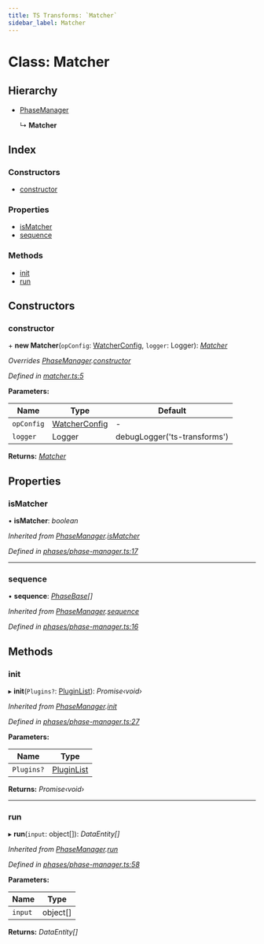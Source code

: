 ```yaml
---
title: TS Transforms: `Matcher`
sidebar_label: Matcher
---
```


# Class: Matcher

## Hierarchy

* [PhaseManager](phasemanager.md)

  ↳ **Matcher**

## Index

### Constructors

* [constructor](matcher.md#constructor)

### Properties

* [isMatcher](matcher.md#ismatcher)
* [sequence](matcher.md#sequence)

### Methods

* [init](matcher.md#init)
* [run](matcher.md#run)

## Constructors

###  constructor

\+ **new Matcher**(`opConfig`: [WatcherConfig](../interfaces/watcherconfig.md), `logger`: Logger): *[Matcher](matcher.md)*

*Overrides [PhaseManager](phasemanager.md).[constructor](phasemanager.md#constructor)*

*Defined in [matcher.ts:5](https://github.com/terascope/teraslice/blob/b843209f9/packages/ts-transforms/src/matcher.ts#L5)*

**Parameters:**

Name | Type | Default |
------ | ------ | ------ |
`opConfig` | [WatcherConfig](../interfaces/watcherconfig.md) | - |
`logger` | Logger |  debugLogger('ts-transforms') |

**Returns:** *[Matcher](matcher.md)*

## Properties

###  isMatcher

• **isMatcher**: *boolean*

*Inherited from [PhaseManager](phasemanager.md).[isMatcher](phasemanager.md#ismatcher)*

*Defined in [phases/phase-manager.ts:17](https://github.com/terascope/teraslice/blob/b843209f9/packages/ts-transforms/src/phases/phase-manager.ts#L17)*

___

###  sequence

• **sequence**: *[PhaseBase](phasebase.md)[]*

*Inherited from [PhaseManager](phasemanager.md).[sequence](phasemanager.md#sequence)*

*Defined in [phases/phase-manager.ts:16](https://github.com/terascope/teraslice/blob/b843209f9/packages/ts-transforms/src/phases/phase-manager.ts#L16)*

## Methods

###  init

▸ **init**(`Plugins?`: [PluginList](../overview.md#pluginlist)): *Promise‹void›*

*Inherited from [PhaseManager](phasemanager.md).[init](phasemanager.md#init)*

*Defined in [phases/phase-manager.ts:27](https://github.com/terascope/teraslice/blob/b843209f9/packages/ts-transforms/src/phases/phase-manager.ts#L27)*

**Parameters:**

Name | Type |
------ | ------ |
`Plugins?` | [PluginList](../overview.md#pluginlist) |

**Returns:** *Promise‹void›*

___

###  run

▸ **run**(`input`: object[]): *DataEntity[]*

*Inherited from [PhaseManager](phasemanager.md).[run](phasemanager.md#run)*

*Defined in [phases/phase-manager.ts:58](https://github.com/terascope/teraslice/blob/b843209f9/packages/ts-transforms/src/phases/phase-manager.ts#L58)*

**Parameters:**

Name | Type |
------ | ------ |
`input` | object[] |

**Returns:** *DataEntity[]*
